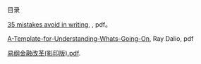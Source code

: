 目录


[35 mistakes avoid in writing](https://github.com/leonStone/Ebook/blob/master/Books/35-Mistakes-to-Avoid-Writing.pdf), , pdf。

[A-Template-for-Understanding-Whats-Going-On](https://github.com/leonStone/Ebook/blob/master/Books/A-Template-for-Understanding-Whats-Going-On-Bridgewater1.pdf), Ray Dalio, pdf

[易纲金融改革(影印版).pdf](https://github.com/leonStone/Ebook/blob/master/Books/%E6%98%93%E7%BA%B2%E9%87%91%E8%9E%8D%E6%94%B9%E9%9D%A9.pdf).
